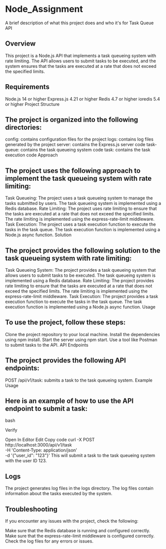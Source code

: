 
# Node_Assignment 

A brief description of what this project does and who it's for
Task Queue API

## Overview

This project is a Node.js API that implements a task queueing system with rate limiting. The API allows users to submit tasks to be executed, and the system ensures that the tasks are executed at a rate that does not exceed the specified limits.

## Requirements

Node.js 14 or higher
Express.js 4.21 or higher
Redis 4.7 or higher
ioredis 5.4 or higher
Project Structure

## The project is organized into the following directories:

config: contains configuration files for the project
logs: contains log files generated by the project
server: contains the Express.js server code
task-queue: contains the task queueing system code
task: contains the task execution code
Approach

## The project uses the following approach to implement the task queueing system with rate limiting:

Task Queueing: The project uses a task queueing system to manage the tasks submitted by users. The task queueing system is implemented using a Redis database.
Rate Limiting: The project uses rate limiting to ensure that the tasks are executed at a rate that does not exceed the specified limits. The rate limiting is implemented using the express-rate-limit middleware.
Task Execution: The project uses a task execution function to execute the tasks in the task queue. The task execution function is implemented using a Node.js async function.
Solution

## The project provides the following solution to the task queueing system with rate limiting:

Task Queueing System: The project provides a task queueing system that allows users to submit tasks to be executed. The task queueing system is implemented using a Redis database.
Rate Limiting: The project provides rate limiting to ensure that the tasks are executed at a rate that does not exceed the specified limits. The rate limiting is implemented using the express-rate-limit middleware.
Task Execution: The project provides a task execution function to execute the tasks in the task queue. The task execution function is implemented using a Node.js async function.
Usage

## To use the project, follow these steps:

Clone the project repository to your local machine.
Install the dependencies using npm install.
Start the server using npm start.
Use a tool like Postman to submit tasks to the API.
API Endpoints

## The project provides the following API endpoints:

POST /api/v1/task: submits a task to the task queueing system.
Example Usage

## Here is an example of how to use the API endpoint to submit a task:

bash

Verify

Open In Editor
Edit
Copy code
curl -X POST \
  http://localhost:3000/api/v1/task \
  -H 'Content-Type: application/json' \
  -d '{"user_id": "123"}'
This will submit a task to the task queueing system with the user ID 123.

## Logs

The project generates log files in the logs directory. The log files contain information about the tasks executed by the system.

## Troubleshooting

If you encounter any issues with the project, check the following:

Make sure that the Redis database is running and configured correctly.
Make sure that the express-rate-limit middleware is configured correctly.
Check the log files for any errors or issues.

